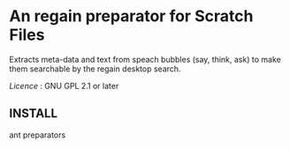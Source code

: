 An regain preparator for Scratch Files
======================================

Extracts meta-data and text from speach bubbles (say, think, ask)
to make them searchable by the regain desktop search.

*Licence* : GNU GPL 2.1 or later

INSTALL
-------

ant preparators